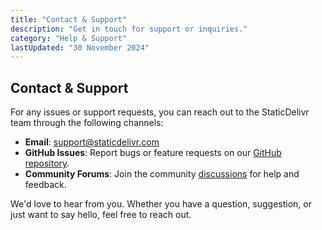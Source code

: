 ```yaml
---
title: "Contact & Support"
description: "Get in touch for support or inquiries."
category: "Help & Support"
lastUpdated: "30 November 2024"
---
```

## Contact & Support

For any issues or support requests, you can reach out to the StaticDelivr team through the following channels:

- **Email**: [support@staticdelivr.com](mailto:support@staticdelivr.com)
- **GitHub Issues**: Report bugs or feature requests on our [GitHub repository](https://github.com/staticdelivr).
- **Community Forums**: Join the community [discussions](https://github.com/Coozywana/StaticDelivr/discussions) for help and feedback.

We'd love to hear from you. Whether you have a question, suggestion, or just want to say hello, feel free to reach out.
